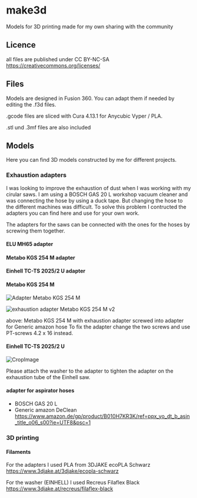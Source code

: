 # make3d
Models for 3D printing made for my own sharing with the community

## Licence
all files are published under
CC BY-NC-SA 
https://creativecommons.org/licenses/

## Files
Models are designed in Fusion 360. You can adapt them if needed by editing the .f3d files.

.gcode files are sliced with Cura 4.13.1 for Anycubic Vyper / PLA.

.stl und .3mf files are also included

## Models

Here you can find 3D models constructed by me for different projects.

### Exhaustion adapters 

I was looking to improve the exhaustion of dust when I was working with my cirular saws. I am using a BOSCH GAS 20 L workshop vacuum cleaner and was connecting the hose by using a duck tape. But changing the hose to the different machines was difficult. To solve this problem I contructed the adapters you can find here and use for your own work.

The adapters for the saws can be connected with the ones for the hoses by screwing them together.

#### ELU MH65 adapter

#### Metabo KGS 254 M adapter

#### Einhell TC-TS 2025/2 U adapter


#### Metabo KGS 254 M

![Adapter Metabo KGS 254 M](https://user-images.githubusercontent.com/50781679/168492765-9dc16e40-c3da-48b5-9639-3c2beb9f9ca2.jpg)

![exhaustion adapter Metabo KGS 254 M v2](https://user-images.githubusercontent.com/50781679/168376340-b1b7de29-44a8-4c86-b1d8-861c63904f2c.jpg)

above: Metabo KGS 254 M with exhaustion adapter screwed into adapter for Generic amazon hose
To fix the adapter change the two screws and use PT-screws 4.2 x 16 instead.

#### Einhell TC-TS 2025/2 U

![CropImage](https://user-images.githubusercontent.com/50781679/168492029-3aacd25b-2145-41b1-a9e7-812dd3871b06.jpg)

Please attach the washer to the adapter to tighten the adapter on the exhaustion tube of the Einhell saw.


#### adapter for aspirator hoses
  - BOSCH GAS 20 L
  - Generic amazon DeClean https://www.amazon.de/gp/product/B010H7KR3K/ref=ppx_yo_dt_b_asin_title_o06_s00?ie=UTF8&psc=1


### 3D printing

#### Filaments

For the adapters I used PLA from 3DJAKE
ecoPLA Schwarz https://www.3djake.at/3djake/ecopla-schwarz

For the washer (EINHELL) I used 
Recreus
Filaflex Black https://www.3djake.at/recreus/filaflex-black
